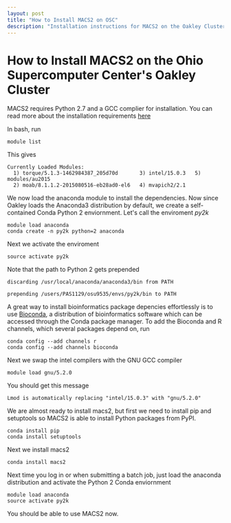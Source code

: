 ```yaml
---
layout: post
title: "How to Install MACS2 on OSC"
description: "Installation instructions for MACS2 on the Oakley Cluster "
---
```


# How to Install MACS2 on the Ohio Supercomputer Center's Oakley Cluster


MACS2 requires Python 2.7 and a GCC complier for installation. You can read more about the installation 
requirements [here](https://github.com/taoliu/MACS/wiki/Install-macs2)

In bash, run

~~~~~~~~
module list
~~~~~~~~

This gives

```
Currently Loaded Modules:
  1) torque/5.1.3-1462984387_205d70d       3) intel/15.0.3   5) modules/au2015
  2) moab/8.1.1.2-2015080516-eb28ad0-el6   4) mvapich2/2.1
```  

We now load the anaconda module to install the dependencies. Now since Oakley loads the Anaconda3 distribution by default, we create a self-contained Conda Python 2 enviornment. Let's call the enviroment *py2k*

~~~~~~~~
module load anaconda
conda create -n py2k python=2 anaconda
~~~~~~~~

Next we activate the enviroment 

~~~~~~~~
source activate py2k
~~~~~~~~

Note that the path to Python 2 gets prepended

```
discarding /usr/local/anaconda/anaconda3/bin from PATH
```

```
prepending /users/PAS1129/osu9535/envs/py2k/bin to PATH
```


A great way to install bioinformatics package depencies effortlessly is to use [Bioconda](https://bioconda.github.io/), a distribution of bioinformatics software which can be accessed through the Conda package manager. To add the Bioconda and R channels, which several packages depend on, run 

~~~~~~~~
conda config --add channels r
conda config --add channels bioconda
~~~~~~~~

Next we swap the intel compilers with the GNU GCC compiler

~~~~~~~~
module load gnu/5.2.0
~~~~~~~~

You should get this message

```
Lmod is automatically replacing "intel/15.0.3" with "gnu/5.2.0"
```

We are almost ready to install macs2, but first we need to install pip and setuptools so MACS2 is able to install Python packages from PyPI.


~~~~~~~~
conda install pip
conda install setuptools
~~~~~~~~

Next we install macs2

~~~~~~~~
conda install macs2
~~~~~~~~

Next time you log in or when submitting a batch job, just load the anaconda distribution and activate the Python 2 Conda enviornment 

~~~~~~~~
module load anaconda
source activate py2k
~~~~~~~~

You should be able to use MACS2 now.



